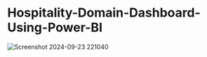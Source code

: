 # Hospitality-Domain-Dashboard-Using-Power-BI
![Screenshot 2024-09-23 221040](https://github.com/user-attachments/assets/18adb049-98c1-4e09-a56c-d45314eedf3e)
